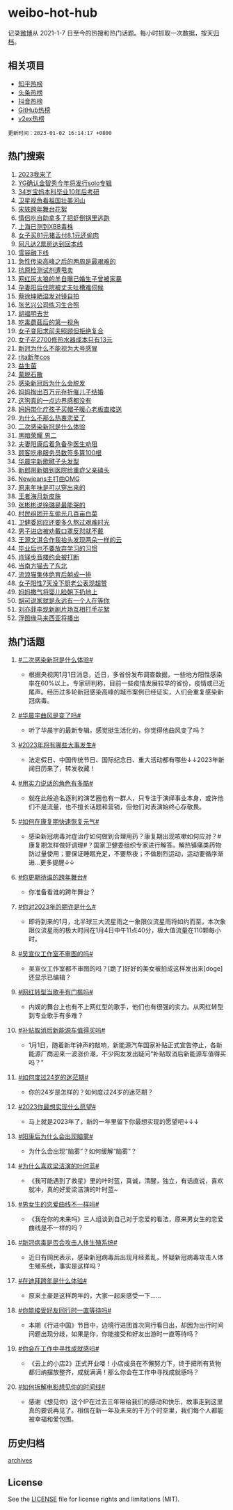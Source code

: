 # weibo-hot-hub

记录[微博](https://www.weibo.com)从 2021-1-7 日至今的热搜和热门话题。每小时抓取一次数据，按天[归档](archives)。

## 相关项目

- [知乎热榜](https://github.com/lonnyzhang423/zhihu-hot-hub)
- [头条热榜](https://github.com/lonnyzhang423/toutiao-hot-hub)
- [抖音热榜](https://github.com/lonnyzhang423/douyin-hot-hub)
- [GitHub热榜](https://github.com/lonnyzhang423/github-hot-hub)
- [v2ex热榜](https://github.com/lonnyzhang423/v2ex-hot-hub)


`更新时间：2023-01-02 16:14:17 +0800`

## 热门搜索

1. [2023我来了](https://m.weibo.cn/search?containerid=100103type%3D1%26t%3D10%26q%3D%232023%E6%88%91%E6%9D%A5%E4%BA%86%23&stream_entry_id=51&isnewpage=1&extparam=seat%3D1%26cate%3D10103%26filter_type%3Drealtimehot%26dgr%3D0%26pos%3D0%26c_type%3D51%26display_time%3D1672647256%26pre_seqid%3D1672647256644025054718&luicode=10000011&lfid=106003type%253D25%2526t%253D3%2526disable_hot%253D1%2526filter_type%253Drealtimehot)
1. [YG确认金智秀今年将发行solo专辑](https://m.weibo.cn/search?containerid=100103type%3D1%26t%3D10%26q%3D%23YG%E7%A1%AE%E8%AE%A4%E9%87%91%E6%99%BA%E7%A7%80%E4%BB%8A%E5%B9%B4%E5%B0%86%E5%8F%91%E8%A1%8Csolo%E4%B8%93%E8%BE%91%23&stream_entry_id=31&isnewpage=1&extparam=seat%3D1%26lcate%3D5001%26cate%3D5001%26c_type%3D31%26realpos%3D1%26filter_type%3Drealtimehot%26stream_entry_id%3D31%26q%3D%2523YG%25E7%25A1%25AE%25E8%25AE%25A4%25E9%2587%2591%25E6%2599%25BA%25E7%25A7%2580%25E4%25BB%258A%25E5%25B9%25B4%25E5%25B0%2586%25E5%258F%2591%25E8%25A1%258Csolo%25E4%25B8%2593%25E8%25BE%2591%2523%26dgr%3D0%26band_rank%3D1%26pos%3D0%26flag%3D1%26display_time%3D1672647256%26pre_seqid%3D1672647256644025054718&luicode=10000011&lfid=106003type%253D25%2526t%253D3%2526disable_hot%253D1%2526filter_type%253Drealtimehot)
1. [34岁宝妈本科毕业10年后考研](https://m.weibo.cn/search?containerid=100103type%3D1%26t%3D10%26q%3D%2334%E5%B2%81%E5%AE%9D%E5%A6%88%E6%9C%AC%E7%A7%91%E6%AF%95%E4%B8%9A10%E5%B9%B4%E5%90%8E%E8%80%83%E7%A0%94%23&stream_entry_id=31&isnewpage=1&extparam=seat%3D1%26lcate%3D5001%26cate%3D5001%26c_type%3D31%26realpos%3D2%26filter_type%3Drealtimehot%26stream_entry_id%3D31%26q%3D%252334%25E5%25B2%2581%25E5%25AE%259D%25E5%25A6%2588%25E6%259C%25AC%25E7%25A7%2591%25E6%25AF%2595%25E4%25B8%259A10%25E5%25B9%25B4%25E5%2590%258E%25E8%2580%2583%25E7%25A0%2594%2523%26dgr%3D0%26band_rank%3D2%26pos%3D1%26flag%3D1%26display_time%3D1672647256%26pre_seqid%3D1672647256644025054718&luicode=10000011&lfid=106003type%253D25%2526t%253D3%2526disable_hot%253D1%2526filter_type%253Drealtimehot)
1. [卫星视角看祖国壮美河山](https://m.weibo.cn/search?containerid=100103type%3D1%26t%3D10%26q%3D%23%E5%8D%AB%E6%98%9F%E8%A7%86%E8%A7%92%E7%9C%8B%E7%A5%96%E5%9B%BD%E5%A3%AE%E7%BE%8E%E6%B2%B3%E5%B1%B1%23&stream_entry_id=31&isnewpage=1&extparam=seat%3D1%26lcate%3D5001%26cate%3D5001%26c_type%3D31%26realpos%3D3%26filter_type%3Drealtimehot%26stream_entry_id%3D31%26q%3D%2523%25E5%258D%25AB%25E6%2598%259F%25E8%25A7%2586%25E8%25A7%2592%25E7%259C%258B%25E7%25A5%2596%25E5%259B%25BD%25E5%25A3%25AE%25E7%25BE%258E%25E6%25B2%25B3%25E5%25B1%25B1%2523%26dgr%3D0%26band_rank%3D3%26pos%3D2%26flag%3D0%26display_time%3D1672647256%26pre_seqid%3D1672647256644025054718&luicode=10000011&lfid=106003type%253D25%2526t%253D3%2526disable_hot%253D1%2526filter_type%253Drealtimehot)
1. [宋轶跨年舞台花絮](https://m.weibo.cn/search?containerid=100103type%3D1%26t%3D10%26q%3D%23%E5%AE%8B%E8%BD%B6%E8%B7%A8%E5%B9%B4%E8%88%9E%E5%8F%B0%E8%8A%B1%E7%B5%AE%23&stream_entry_id=31&isnewpage=1&extparam=seat%3D1%26lcate%3D5001%26cate%3D5001%26topic_ad%3D1%26c_type%3D31%26filter_type%3Drealtimehot%26adid%3D177153%26stream_entry_id%3D31%26q%3D%2523%25E5%25AE%258B%25E8%25BD%25B6%25E8%25B7%25A8%25E5%25B9%25B4%25E8%2588%259E%25E5%258F%25B0%25E8%258A%25B1%25E7%25B5%25AE%2523%26dgr%3D0%26band_rank%3D4%26pos%3D3%26display_time%3D1672647256%26pre_seqid%3D1672647256644025054718&luicode=10000011&lfid=106003type%253D25%2526t%253D3%2526disable_hot%253D1%2526filter_type%253Drealtimehot)
1. [情侣吃自助拿多了把虾倒锅里逃跑](https://m.weibo.cn/search?containerid=100103type%3D1%26t%3D10%26q%3D%23%E6%83%85%E4%BE%A3%E5%90%83%E8%87%AA%E5%8A%A9%E6%8B%BF%E5%A4%9A%E4%BA%86%E6%8A%8A%E8%99%BE%E5%80%92%E9%94%85%E9%87%8C%E9%80%83%E8%B7%91%23&stream_entry_id=31&isnewpage=1&extparam=seat%3D1%26lcate%3D5001%26cate%3D5001%26c_type%3D31%26realpos%3D4%26filter_type%3Drealtimehot%26stream_entry_id%3D31%26q%3D%2523%25E6%2583%2585%25E4%25BE%25A3%25E5%2590%2583%25E8%2587%25AA%25E5%258A%25A9%25E6%258B%25BF%25E5%25A4%259A%25E4%25BA%2586%25E6%258A%258A%25E8%2599%25BE%25E5%2580%2592%25E9%2594%2585%25E9%2587%258C%25E9%2580%2583%25E8%25B7%2591%2523%26dgr%3D0%26band_rank%3D4%26pos%3D4%26flag%3D2%26display_time%3D1672647256%26pre_seqid%3D1672647256644025054718&luicode=10000011&lfid=106003type%253D25%2526t%253D3%2526disable_hot%253D1%2526filter_type%253Drealtimehot)
1. [上海已测到XBB毒株](https://m.weibo.cn/search?containerid=100103type%3D1%26t%3D10%26q%3D%23%E4%B8%8A%E6%B5%B7%E5%B7%B2%E6%B5%8B%E5%88%B0XBB%E6%AF%92%E6%A0%AA%23&stream_entry_id=31&isnewpage=1&extparam=seat%3D1%26lcate%3D5001%26cate%3D5001%26c_type%3D31%26realpos%3D5%26filter_type%3Drealtimehot%26stream_entry_id%3D31%26q%3D%2523%25E4%25B8%258A%25E6%25B5%25B7%25E5%25B7%25B2%25E6%25B5%258B%25E5%2588%25B0XBB%25E6%25AF%2592%25E6%25A0%25AA%2523%26dgr%3D0%26band_rank%3D5%26pos%3D5%26flag%3D2%26display_time%3D1672647256%26pre_seqid%3D1672647256644025054718&luicode=10000011&lfid=106003type%253D25%2526t%253D3%2526disable_hot%253D1%2526filter_type%253Drealtimehot)
1. [女子买81元猪舌付8.1元还偷肉](https://m.weibo.cn/search?containerid=100103type%3D1%26t%3D10%26q%3D%23%E5%A5%B3%E5%AD%90%E4%B9%B081%E5%85%83%E7%8C%AA%E8%88%8C%E4%BB%988.1%E5%85%83%E8%BF%98%E5%81%B7%E8%82%89%23&stream_entry_id=31&isnewpage=1&extparam=seat%3D1%26lcate%3D5001%26cate%3D5001%26c_type%3D31%26realpos%3D6%26filter_type%3Drealtimehot%26stream_entry_id%3D31%26q%3D%2523%25E5%25A5%25B3%25E5%25AD%2590%25E4%25B9%25B081%25E5%2585%2583%25E7%258C%25AA%25E8%2588%258C%25E4%25BB%25988.1%25E5%2585%2583%25E8%25BF%2598%25E5%2581%25B7%25E8%2582%2589%2523%26dgr%3D0%26band_rank%3D6%26pos%3D6%26flag%3D0%26display_time%3D1672647256%26pre_seqid%3D1672647256644025054718&luicode=10000011&lfid=106003type%253D25%2526t%253D3%2526disable_hot%253D1%2526filter_type%253Drealtimehot)
1. [阿凡达2票房达到回本线](https://m.weibo.cn/search?containerid=100103type%3D1%26t%3D10%26q%3D%23%E9%98%BF%E5%87%A1%E8%BE%BE2%E7%A5%A8%E6%88%BF%E8%BE%BE%E5%88%B0%E5%9B%9E%E6%9C%AC%E7%BA%BF%23&stream_entry_id=31&isnewpage=1&extparam=seat%3D1%26lcate%3D5001%26cate%3D5001%26c_type%3D31%26realpos%3D7%26filter_type%3Drealtimehot%26stream_entry_id%3D31%26q%3D%2523%25E9%2598%25BF%25E5%2587%25A1%25E8%25BE%25BE2%25E7%25A5%25A8%25E6%2588%25BF%25E8%25BE%25BE%25E5%2588%25B0%25E5%259B%259E%25E6%259C%25AC%25E7%25BA%25BF%2523%26dgr%3D0%26band_rank%3D7%26pos%3D7%26flag%3D1%26display_time%3D1672647256%26pre_seqid%3D1672647256644025054718&luicode=10000011&lfid=106003type%253D25%2526t%253D3%2526disable_hot%253D1%2526filter_type%253Drealtimehot)
1. [雪容融下线](https://m.weibo.cn/search?containerid=100103type%3D1%26t%3D10%26q%3D%23%E9%9B%AA%E5%AE%B9%E8%9E%8D%E4%B8%8B%E7%BA%BF%23&stream_entry_id=31&isnewpage=1&extparam=seat%3D1%26lcate%3D5001%26cate%3D5001%26c_type%3D31%26realpos%3D8%26filter_type%3Drealtimehot%26stream_entry_id%3D31%26q%3D%2523%25E9%259B%25AA%25E5%25AE%25B9%25E8%259E%258D%25E4%25B8%258B%25E7%25BA%25BF%2523%26dgr%3D0%26band_rank%3D8%26pos%3D8%26flag%3D0%26display_time%3D1672647256%26pre_seqid%3D1672647256644025054718&luicode=10000011&lfid=106003type%253D25%2526t%253D3%2526disable_hot%253D1%2526filter_type%253Drealtimehot)
1. [急性传染高峰之后的两周是最艰难的](https://m.weibo.cn/search?containerid=100103type%3D1%26t%3D10%26q%3D%23%E6%80%A5%E6%80%A7%E4%BC%A0%E6%9F%93%E9%AB%98%E5%B3%B0%E4%B9%8B%E5%90%8E%E7%9A%84%E4%B8%A4%E5%91%A8%E6%98%AF%E6%9C%80%E8%89%B0%E9%9A%BE%E7%9A%84%23&stream_entry_id=31&isnewpage=1&extparam=seat%3D1%26lcate%3D5001%26cate%3D5001%26c_type%3D31%26realpos%3D9%26filter_type%3Drealtimehot%26stream_entry_id%3D31%26q%3D%2523%25E6%2580%25A5%25E6%2580%25A7%25E4%25BC%25A0%25E6%259F%2593%25E9%25AB%2598%25E5%25B3%25B0%25E4%25B9%258B%25E5%2590%258E%25E7%259A%2584%25E4%25B8%25A4%25E5%2591%25A8%25E6%2598%25AF%25E6%259C%2580%25E8%2589%25B0%25E9%259A%25BE%25E7%259A%2584%2523%26dgr%3D0%26band_rank%3D9%26pos%3D9%26flag%3D0%26display_time%3D1672647256%26pre_seqid%3D1672647256644025054718&luicode=10000011&lfid=106003type%253D25%2526t%253D3%2526disable_hot%253D1%2526filter_type%253Drealtimehot)
1. [抗原检测试剂遭甩卖](https://m.weibo.cn/search?containerid=100103type%3D1%26t%3D10%26q%3D%23%E6%8A%97%E5%8E%9F%E6%A3%80%E6%B5%8B%E8%AF%95%E5%89%82%E9%81%AD%E7%94%A9%E5%8D%96%23&stream_entry_id=31&isnewpage=1&extparam=seat%3D1%26lcate%3D5001%26cate%3D5001%26c_type%3D31%26realpos%3D10%26filter_type%3Drealtimehot%26stream_entry_id%3D31%26q%3D%2523%25E6%258A%2597%25E5%258E%259F%25E6%25A3%2580%25E6%25B5%258B%25E8%25AF%2595%25E5%2589%2582%25E9%2581%25AD%25E7%2594%25A9%25E5%258D%2596%2523%26dgr%3D0%26band_rank%3D10%26pos%3D10%26flag%3D0%26display_time%3D1672647256%26pre_seqid%3D1672647256644025054718&luicode=10000011&lfid=106003type%253D25%2526t%253D3%2526disable_hot%253D1%2526filter_type%253Drealtimehot)
1. [网红灰太狼的羊自曝已婚生子曾被家暴](https://m.weibo.cn/search?containerid=100103type%3D1%26t%3D10%26q%3D%23%E7%BD%91%E7%BA%A2%E7%81%B0%E5%A4%AA%E7%8B%BC%E7%9A%84%E7%BE%8A%E8%87%AA%E6%9B%9D%E5%B7%B2%E5%A9%9A%E7%94%9F%E5%AD%90%E6%9B%BE%E8%A2%AB%E5%AE%B6%E6%9A%B4%23&stream_entry_id=31&isnewpage=1&extparam=seat%3D1%26lcate%3D5001%26cate%3D5001%26c_type%3D31%26realpos%3D11%26filter_type%3Drealtimehot%26stream_entry_id%3D31%26q%3D%2523%25E7%25BD%2591%25E7%25BA%25A2%25E7%2581%25B0%25E5%25A4%25AA%25E7%258B%25BC%25E7%259A%2584%25E7%25BE%258A%25E8%2587%25AA%25E6%259B%259D%25E5%25B7%25B2%25E5%25A9%259A%25E7%2594%259F%25E5%25AD%2590%25E6%259B%25BE%25E8%25A2%25AB%25E5%25AE%25B6%25E6%259A%25B4%2523%26dgr%3D0%26band_rank%3D11%26pos%3D11%26flag%3D1%26display_time%3D1672647256%26pre_seqid%3D1672647256644025054718&luicode=10000011&lfid=106003type%253D25%2526t%253D3%2526disable_hot%253D1%2526filter_type%253Drealtimehot)
1. [孕妻阳后住院被丈夫吐槽难伺候](https://m.weibo.cn/search?containerid=100103type%3D1%26t%3D10%26q%3D%23%E5%AD%95%E5%A6%BB%E9%98%B3%E5%90%8E%E4%BD%8F%E9%99%A2%E8%A2%AB%E4%B8%88%E5%A4%AB%E5%90%90%E6%A7%BD%E9%9A%BE%E4%BC%BA%E5%80%99%23&stream_entry_id=31&isnewpage=1&extparam=seat%3D1%26lcate%3D5001%26cate%3D5001%26c_type%3D31%26realpos%3D12%26filter_type%3Drealtimehot%26stream_entry_id%3D31%26q%3D%2523%25E5%25AD%2595%25E5%25A6%25BB%25E9%2598%25B3%25E5%2590%258E%25E4%25BD%258F%25E9%2599%25A2%25E8%25A2%25AB%25E4%25B8%2588%25E5%25A4%25AB%25E5%2590%2590%25E6%25A7%25BD%25E9%259A%25BE%25E4%25BC%25BA%25E5%2580%2599%2523%26dgr%3D0%26band_rank%3D12%26pos%3D12%26flag%3D1%26display_time%3D1672647256%26pre_seqid%3D1672647256644025054718&luicode=10000011&lfid=106003type%253D25%2526t%253D3%2526disable_hot%253D1%2526filter_type%253Drealtimehot)
1. [蔡徐坤晒湿发对镜自拍](https://m.weibo.cn/search?containerid=100103type%3D1%26t%3D10%26q%3D%23%E8%94%A1%E5%BE%90%E5%9D%A4%E6%99%92%E6%B9%BF%E5%8F%91%E5%AF%B9%E9%95%9C%E8%87%AA%E6%8B%8D%23&stream_entry_id=31&isnewpage=1&extparam=seat%3D1%26lcate%3D5001%26cate%3D5001%26c_type%3D31%26realpos%3D13%26filter_type%3Drealtimehot%26stream_entry_id%3D31%26q%3D%2523%25E8%2594%25A1%25E5%25BE%2590%25E5%259D%25A4%25E6%2599%2592%25E6%25B9%25BF%25E5%258F%2591%25E5%25AF%25B9%25E9%2595%259C%25E8%2587%25AA%25E6%258B%258D%2523%26dgr%3D0%26band_rank%3D13%26pos%3D13%26flag%3D1%26display_time%3D1672647256%26pre_seqid%3D1672647256644025054718&luicode=10000011&lfid=106003type%253D25%2526t%253D3%2526disable_hot%253D1%2526filter_type%253Drealtimehot)
1. [张艺兴公司练习生合照](https://m.weibo.cn/search?containerid=100103type%3D1%26t%3D10%26q%3D%23%E5%BC%A0%E8%89%BA%E5%85%B4%E5%85%AC%E5%8F%B8%E7%BB%83%E4%B9%A0%E7%94%9F%E5%90%88%E7%85%A7%23&stream_entry_id=31&isnewpage=1&extparam=seat%3D1%26lcate%3D5001%26cate%3D5001%26c_type%3D31%26realpos%3D14%26filter_type%3Drealtimehot%26stream_entry_id%3D31%26q%3D%2523%25E5%25BC%25A0%25E8%2589%25BA%25E5%2585%25B4%25E5%2585%25AC%25E5%258F%25B8%25E7%25BB%2583%25E4%25B9%25A0%25E7%2594%259F%25E5%2590%2588%25E7%2585%25A7%2523%26dgr%3D0%26band_rank%3D14%26pos%3D14%26flag%3D1%26display_time%3D1672647256%26pre_seqid%3D1672647256644025054718&luicode=10000011&lfid=106003type%253D25%2526t%253D3%2526disable_hot%253D1%2526filter_type%253Drealtimehot)
1. [胡福明去世](https://m.weibo.cn/search?containerid=100103type%3D1%26t%3D10%26q%3D%23%E8%83%A1%E7%A6%8F%E6%98%8E%E5%8E%BB%E4%B8%96%23&stream_entry_id=31&isnewpage=1&extparam=seat%3D1%26lcate%3D5001%26cate%3D5001%26c_type%3D31%26realpos%3D15%26filter_type%3Drealtimehot%26stream_entry_id%3D31%26q%3D%2523%25E8%2583%25A1%25E7%25A6%258F%25E6%2598%258E%25E5%258E%25BB%25E4%25B8%2596%2523%26dgr%3D0%26band_rank%3D15%26pos%3D15%26flag%3D0%26display_time%3D1672647256%26pre_seqid%3D1672647256644025054718&luicode=10000011&lfid=106003type%253D25%2526t%253D3%2526disable_hot%253D1%2526filter_type%253Drealtimehot)
1. [吃毒蘑菇后的第一视角](https://m.weibo.cn/search?containerid=100103type%3D1%26t%3D10%26q%3D%23%E5%90%83%E6%AF%92%E8%98%91%E8%8F%87%E5%90%8E%E7%9A%84%E7%AC%AC%E4%B8%80%E8%A7%86%E8%A7%92%23&stream_entry_id=31&isnewpage=1&extparam=seat%3D1%26lcate%3D5001%26cate%3D5001%26c_type%3D31%26realpos%3D16%26filter_type%3Drealtimehot%26stream_entry_id%3D31%26q%3D%2523%25E5%2590%2583%25E6%25AF%2592%25E8%2598%2591%25E8%258F%2587%25E5%2590%258E%25E7%259A%2584%25E7%25AC%25AC%25E4%25B8%2580%25E8%25A7%2586%25E8%25A7%2592%2523%26dgr%3D0%26band_rank%3D16%26pos%3D16%26flag%3D1%26display_time%3D1672647256%26pre_seqid%3D1672647256644025054718&luicode=10000011&lfid=106003type%253D25%2526t%253D3%2526disable_hot%253D1%2526filter_type%253Drealtimehot)
1. [女子变阳求前夫照顾但拒绝复合](https://m.weibo.cn/search?containerid=100103type%3D1%26t%3D10%26q%3D%23%E5%A5%B3%E5%AD%90%E5%8F%98%E9%98%B3%E6%B1%82%E5%89%8D%E5%A4%AB%E7%85%A7%E9%A1%BE%E4%BD%86%E6%8B%92%E7%BB%9D%E5%A4%8D%E5%90%88%23&stream_entry_id=31&isnewpage=1&extparam=seat%3D1%26lcate%3D5001%26cate%3D5001%26c_type%3D31%26realpos%3D17%26filter_type%3Drealtimehot%26stream_entry_id%3D31%26q%3D%2523%25E5%25A5%25B3%25E5%25AD%2590%25E5%258F%2598%25E9%2598%25B3%25E6%25B1%2582%25E5%2589%258D%25E5%25A4%25AB%25E7%2585%25A7%25E9%25A1%25BE%25E4%25BD%2586%25E6%258B%2592%25E7%25BB%259D%25E5%25A4%258D%25E5%2590%2588%2523%26dgr%3D0%26band_rank%3D17%26pos%3D17%26flag%3D2%26display_time%3D1672647256%26pre_seqid%3D1672647256644025054718&luicode=10000011&lfid=106003type%253D25%2526t%253D3%2526disable_hot%253D1%2526filter_type%253Drealtimehot)
1. [女子花2700修热水器成本只有13元](https://m.weibo.cn/search?containerid=100103type%3D1%26t%3D10%26q%3D%23%E5%A5%B3%E5%AD%90%E8%8A%B12700%E4%BF%AE%E7%83%AD%E6%B0%B4%E5%99%A8%E6%88%90%E6%9C%AC%E5%8F%AA%E6%9C%8913%E5%85%83%23&stream_entry_id=31&isnewpage=1&extparam=seat%3D1%26lcate%3D5001%26cate%3D5001%26c_type%3D31%26realpos%3D18%26filter_type%3Drealtimehot%26stream_entry_id%3D31%26q%3D%2523%25E5%25A5%25B3%25E5%25AD%2590%25E8%258A%25B12700%25E4%25BF%25AE%25E7%2583%25AD%25E6%25B0%25B4%25E5%2599%25A8%25E6%2588%2590%25E6%259C%25AC%25E5%258F%25AA%25E6%259C%258913%25E5%2585%2583%2523%26dgr%3D0%26band_rank%3D18%26pos%3D18%26flag%3D0%26display_time%3D1672647256%26pre_seqid%3D1672647256644025054718&luicode=10000011&lfid=106003type%253D25%2526t%253D3%2526disable_hot%253D1%2526filter_type%253Drealtimehot)
1. [新冠为什么不能视为大号感冒](https://m.weibo.cn/search?containerid=100103type%3D1%26t%3D10%26q%3D%23%E6%96%B0%E5%86%A0%E4%B8%BA%E4%BB%80%E4%B9%88%E4%B8%8D%E8%83%BD%E8%A7%86%E4%B8%BA%E5%A4%A7%E5%8F%B7%E6%84%9F%E5%86%92%23&stream_entry_id=31&isnewpage=1&extparam=seat%3D1%26lcate%3D5001%26cate%3D5001%26c_type%3D31%26realpos%3D19%26filter_type%3Drealtimehot%26stream_entry_id%3D31%26q%3D%2523%25E6%2596%25B0%25E5%2586%25A0%25E4%25B8%25BA%25E4%25BB%2580%25E4%25B9%2588%25E4%25B8%258D%25E8%2583%25BD%25E8%25A7%2586%25E4%25B8%25BA%25E5%25A4%25A7%25E5%258F%25B7%25E6%2584%259F%25E5%2586%2592%2523%26dgr%3D0%26band_rank%3D19%26pos%3D19%26flag%3D0%26display_time%3D1672647256%26pre_seqid%3D1672647256644025054718&luicode=10000011&lfid=106003type%253D25%2526t%253D3%2526disable_hot%253D1%2526filter_type%253Drealtimehot)
1. [rita新年cos](https://m.weibo.cn/search?containerid=100103type%3D1%26t%3D10%26q%3D%23rita%E6%96%B0%E5%B9%B4cos%23&stream_entry_id=31&isnewpage=1&extparam=seat%3D1%26lcate%3D5001%26cate%3D5001%26c_type%3D31%26realpos%3D20%26filter_type%3Drealtimehot%26stream_entry_id%3D31%26q%3D%2523rita%25E6%2596%25B0%25E5%25B9%25B4cos%2523%26dgr%3D0%26band_rank%3D20%26pos%3D20%26flag%3D1%26display_time%3D1672647256%26pre_seqid%3D1672647256644025054718&luicode=10000011&lfid=106003type%253D25%2526t%253D3%2526disable_hot%253D1%2526filter_type%253Drealtimehot)
1. [益生菌](https://m.weibo.cn/search?containerid=100103type%3D1%26t%3D10%26q%3D%E7%9B%8A%E7%94%9F%E8%8F%8C&stream_entry_id=31&isnewpage=1&extparam=seat%3D1%26lcate%3D5001%26cate%3D5001%26c_type%3D31%26realpos%3D21%26filter_type%3Drealtimehot%26stream_entry_id%3D31%26q%3D%25E7%259B%258A%25E7%2594%259F%25E8%258F%258C%26dgr%3D0%26band_rank%3D21%26pos%3D21%26flag%3D1%26display_time%3D1672647256%26pre_seqid%3D1672647256644025054718&luicode=10000011&lfid=106003type%253D25%2526t%253D3%2526disable_hot%253D1%2526filter_type%253Drealtimehot)
1. [蒙脱石散](https://m.weibo.cn/search?containerid=100103type%3D1%26t%3D10%26q%3D%23%E8%92%99%E8%84%B1%E7%9F%B3%E6%95%A3%23&stream_entry_id=31&isnewpage=1&extparam=seat%3D1%26lcate%3D5001%26cate%3D5001%26c_type%3D31%26realpos%3D22%26filter_type%3Drealtimehot%26stream_entry_id%3D31%26q%3D%2523%25E8%2592%2599%25E8%2584%25B1%25E7%259F%25B3%25E6%2595%25A3%2523%26dgr%3D0%26band_rank%3D22%26pos%3D22%26flag%3D0%26display_time%3D1672647256%26pre_seqid%3D1672647256644025054718&luicode=10000011&lfid=106003type%253D25%2526t%253D3%2526disable_hot%253D1%2526filter_type%253Drealtimehot)
1. [感染新冠后为什么会脱发](https://m.weibo.cn/search?containerid=100103type%3D1%26t%3D10%26q%3D%23%E6%84%9F%E6%9F%93%E6%96%B0%E5%86%A0%E5%90%8E%E4%B8%BA%E4%BB%80%E4%B9%88%E4%BC%9A%E8%84%B1%E5%8F%91%23&stream_entry_id=31&isnewpage=1&extparam=seat%3D1%26lcate%3D5001%26cate%3D5001%26c_type%3D31%26realpos%3D23%26filter_type%3Drealtimehot%26stream_entry_id%3D31%26q%3D%2523%25E6%2584%259F%25E6%259F%2593%25E6%2596%25B0%25E5%2586%25A0%25E5%2590%258E%25E4%25B8%25BA%25E4%25BB%2580%25E4%25B9%2588%25E4%25BC%259A%25E8%2584%25B1%25E5%258F%2591%2523%26dgr%3D0%26band_rank%3D23%26pos%3D23%26flag%3D1%26display_time%3D1672647256%26pre_seqid%3D1672647256644025054718&luicode=10000011&lfid=106003type%253D25%2526t%253D3%2526disable_hot%253D1%2526filter_type%253Drealtimehot)
1. [妈妈掏出百万元存折催儿子结婚](https://m.weibo.cn/search?containerid=100103type%3D1%26t%3D10%26q%3D%23%E5%A6%88%E5%A6%88%E6%8E%8F%E5%87%BA%E7%99%BE%E4%B8%87%E5%85%83%E5%AD%98%E6%8A%98%E5%82%AC%E5%84%BF%E5%AD%90%E7%BB%93%E5%A9%9A%23&stream_entry_id=31&isnewpage=1&extparam=seat%3D1%26lcate%3D5001%26cate%3D5001%26c_type%3D31%26realpos%3D24%26filter_type%3Drealtimehot%26stream_entry_id%3D31%26q%3D%2523%25E5%25A6%2588%25E5%25A6%2588%25E6%258E%258F%25E5%2587%25BA%25E7%2599%25BE%25E4%25B8%2587%25E5%2585%2583%25E5%25AD%2598%25E6%258A%2598%25E5%2582%25AC%25E5%2584%25BF%25E5%25AD%2590%25E7%25BB%2593%25E5%25A9%259A%2523%26dgr%3D0%26band_rank%3D24%26pos%3D24%26flag%3D0%26display_time%3D1672647256%26pre_seqid%3D1672647256644025054718&luicode=10000011&lfid=106003type%253D25%2526t%253D3%2526disable_hot%253D1%2526filter_type%253Drealtimehot)
1. [这狗真的一点边界感都没有](https://m.weibo.cn/search?containerid=100103type%3D1%26t%3D10%26q%3D%23%E8%BF%99%E7%8B%97%E7%9C%9F%E7%9A%84%E4%B8%80%E7%82%B9%E8%BE%B9%E7%95%8C%E6%84%9F%E9%83%BD%E6%B2%A1%E6%9C%89%23&stream_entry_id=31&isnewpage=1&extparam=seat%3D1%26lcate%3D5001%26cate%3D5001%26c_type%3D31%26realpos%3D25%26filter_type%3Drealtimehot%26stream_entry_id%3D31%26q%3D%2523%25E8%25BF%2599%25E7%258B%2597%25E7%259C%259F%25E7%259A%2584%25E4%25B8%2580%25E7%2582%25B9%25E8%25BE%25B9%25E7%2595%258C%25E6%2584%259F%25E9%2583%25BD%25E6%25B2%25A1%25E6%259C%2589%2523%26dgr%3D0%26band_rank%3D25%26pos%3D25%26flag%3D1%26display_time%3D1672647256%26pre_seqid%3D1672647256644025054718&luicode=10000011&lfid=106003type%253D25%2526t%253D3%2526disable_hot%253D1%2526filter_type%253Drealtimehot)
1. [妈妈带化疗孩子买帽子暖心老板直接送](https://m.weibo.cn/search?containerid=100103type%3D1%26t%3D10%26q%3D%23%E5%A6%88%E5%A6%88%E5%B8%A6%E5%8C%96%E7%96%97%E5%AD%A9%E5%AD%90%E4%B9%B0%E5%B8%BD%E5%AD%90%E6%9A%96%E5%BF%83%E8%80%81%E6%9D%BF%E7%9B%B4%E6%8E%A5%E9%80%81%23&stream_entry_id=31&isnewpage=1&extparam=seat%3D1%26lcate%3D5001%26cate%3D5001%26c_type%3D31%26realpos%3D26%26filter_type%3Drealtimehot%26stream_entry_id%3D31%26q%3D%2523%25E5%25A6%2588%25E5%25A6%2588%25E5%25B8%25A6%25E5%258C%2596%25E7%2596%2597%25E5%25AD%25A9%25E5%25AD%2590%25E4%25B9%25B0%25E5%25B8%25BD%25E5%25AD%2590%25E6%259A%2596%25E5%25BF%2583%25E8%2580%2581%25E6%259D%25BF%25E7%259B%25B4%25E6%258E%25A5%25E9%2580%2581%2523%26dgr%3D0%26band_rank%3D26%26pos%3D26%26flag%3D0%26display_time%3D1672647256%26pre_seqid%3D1672647256644025054718&luicode=10000011&lfid=106003type%253D25%2526t%253D3%2526disable_hot%253D1%2526filter_type%253Drealtimehot)
1. [为什么不那么热衷恋爱了](https://m.weibo.cn/search?containerid=100103type%3D1%26t%3D10%26q%3D%23%E4%B8%BA%E4%BB%80%E4%B9%88%E4%B8%8D%E9%82%A3%E4%B9%88%E7%83%AD%E8%A1%B7%E6%81%8B%E7%88%B1%E4%BA%86%23&stream_entry_id=31&isnewpage=1&extparam=seat%3D1%26lcate%3D5001%26cate%3D5001%26c_type%3D31%26realpos%3D27%26filter_type%3Drealtimehot%26stream_entry_id%3D31%26q%3D%2523%25E4%25B8%25BA%25E4%25BB%2580%25E4%25B9%2588%25E4%25B8%258D%25E9%2582%25A3%25E4%25B9%2588%25E7%2583%25AD%25E8%25A1%25B7%25E6%2581%258B%25E7%2588%25B1%25E4%25BA%2586%2523%26dgr%3D0%26band_rank%3D27%26pos%3D27%26flag%3D1%26display_time%3D1672647256%26pre_seqid%3D1672647256644025054718&luicode=10000011&lfid=106003type%253D25%2526t%253D3%2526disable_hot%253D1%2526filter_type%253Drealtimehot)
1. [二次感染新冠是什么体验](https://m.weibo.cn/search?containerid=100103type%3D1%26t%3D10%26q%3D%23%E4%BA%8C%E6%AC%A1%E6%84%9F%E6%9F%93%E6%96%B0%E5%86%A0%E6%98%AF%E4%BB%80%E4%B9%88%E4%BD%93%E9%AA%8C%23&stream_entry_id=31&isnewpage=1&extparam=seat%3D1%26lcate%3D5001%26cate%3D5001%26c_type%3D31%26realpos%3D28%26filter_type%3Drealtimehot%26stream_entry_id%3D31%26q%3D%2523%25E4%25BA%258C%25E6%25AC%25A1%25E6%2584%259F%25E6%259F%2593%25E6%2596%25B0%25E5%2586%25A0%25E6%2598%25AF%25E4%25BB%2580%25E4%25B9%2588%25E4%25BD%2593%25E9%25AA%258C%2523%26dgr%3D0%26band_rank%3D28%26pos%3D28%26flag%3D0%26display_time%3D1672647256%26pre_seqid%3D1672647256644025054718&luicode=10000011&lfid=106003type%253D25%2526t%253D3%2526disable_hot%253D1%2526filter_type%253Drealtimehot)
1. [黑暗荣耀 男二](https://m.weibo.cn/search?containerid=100103type%3D1%26t%3D10%26q%3D%E9%BB%91%E6%9A%97%E8%8D%A3%E8%80%80+%E7%94%B7%E4%BA%8C&stream_entry_id=31&isnewpage=1&extparam=seat%3D1%26lcate%3D5001%26cate%3D5001%26c_type%3D31%26realpos%3D29%26filter_type%3Drealtimehot%26stream_entry_id%3D31%26q%3D%25E9%25BB%2591%25E6%259A%2597%25E8%258D%25A3%25E8%2580%2580%2520%25E7%2594%25B7%25E4%25BA%258C%26dgr%3D0%26band_rank%3D29%26pos%3D29%26flag%3D0%26display_time%3D1672647256%26pre_seqid%3D1672647256644025054718&luicode=10000011&lfid=106003type%253D25%2526t%253D3%2526disable_hot%253D1%2526filter_type%253Drealtimehot)
1. [夫妻阳康后着急备孕医生劝阻](https://m.weibo.cn/search?containerid=100103type%3D1%26t%3D10%26q%3D%23%E5%A4%AB%E5%A6%BB%E9%98%B3%E5%BA%B7%E5%90%8E%E7%9D%80%E6%80%A5%E5%A4%87%E5%AD%95%E5%8C%BB%E7%94%9F%E5%8A%9D%E9%98%BB%23&stream_entry_id=31&isnewpage=1&extparam=seat%3D1%26lcate%3D5001%26cate%3D5001%26c_type%3D31%26realpos%3D30%26filter_type%3Drealtimehot%26stream_entry_id%3D31%26q%3D%2523%25E5%25A4%25AB%25E5%25A6%25BB%25E9%2598%25B3%25E5%25BA%25B7%25E5%2590%258E%25E7%259D%2580%25E6%2580%25A5%25E5%25A4%2587%25E5%25AD%2595%25E5%258C%25BB%25E7%2594%259F%25E5%258A%259D%25E9%2598%25BB%2523%26dgr%3D0%26band_rank%3D30%26pos%3D30%26flag%3D0%26display_time%3D1672647256%26pre_seqid%3D1672647256644025054718&luicode=10000011&lfid=106003type%253D25%2526t%253D3%2526disable_hot%253D1%2526filter_type%253Drealtimehot)
1. [顾客吃串服务员数签多算100根](https://m.weibo.cn/search?containerid=100103type%3D1%26t%3D10%26q%3D%23%E9%A1%BE%E5%AE%A2%E5%90%83%E4%B8%B2%E6%9C%8D%E5%8A%A1%E5%91%98%E6%95%B0%E7%AD%BE%E5%A4%9A%E7%AE%97100%E6%A0%B9%23&stream_entry_id=31&isnewpage=1&extparam=seat%3D1%26lcate%3D5001%26cate%3D5001%26c_type%3D31%26realpos%3D31%26filter_type%3Drealtimehot%26stream_entry_id%3D31%26q%3D%2523%25E9%25A1%25BE%25E5%25AE%25A2%25E5%2590%2583%25E4%25B8%25B2%25E6%259C%258D%25E5%258A%25A1%25E5%2591%2598%25E6%2595%25B0%25E7%25AD%25BE%25E5%25A4%259A%25E7%25AE%2597100%25E6%25A0%25B9%2523%26dgr%3D0%26band_rank%3D31%26pos%3D31%26flag%3D1%26display_time%3D1672647256%26pre_seqid%3D1672647256644025054718&luicode=10000011&lfid=106003type%253D25%2526t%253D3%2526disable_hot%253D1%2526filter_type%253Drealtimehot)
1. [华晨宇新歌毽子头发型](https://m.weibo.cn/search?containerid=100103type%3D1%26t%3D10%26q%3D%23%E5%8D%8E%E6%99%A8%E5%AE%87%E6%96%B0%E6%AD%8C%E6%AF%BD%E5%AD%90%E5%A4%B4%E5%8F%91%E5%9E%8B%23&stream_entry_id=31&isnewpage=1&extparam=seat%3D1%26lcate%3D5001%26cate%3D5001%26c_type%3D31%26realpos%3D32%26filter_type%3Drealtimehot%26stream_entry_id%3D31%26q%3D%2523%25E5%258D%258E%25E6%2599%25A8%25E5%25AE%2587%25E6%2596%25B0%25E6%25AD%258C%25E6%25AF%25BD%25E5%25AD%2590%25E5%25A4%25B4%25E5%258F%2591%25E5%259E%258B%2523%26dgr%3D0%26band_rank%3D32%26pos%3D32%26flag%3D1%26display_time%3D1672647256%26pre_seqid%3D1672647256644025054718&luicode=10000011&lfid=106003type%253D25%2526t%253D3%2526disable_hot%253D1%2526filter_type%253Drealtimehot)
1. [新郎带新娘到医院给重症父亲磕头](https://m.weibo.cn/search?containerid=100103type%3D1%26t%3D10%26q%3D%23%E6%96%B0%E9%83%8E%E5%B8%A6%E6%96%B0%E5%A8%98%E5%88%B0%E5%8C%BB%E9%99%A2%E7%BB%99%E9%87%8D%E7%97%87%E7%88%B6%E4%BA%B2%E7%A3%95%E5%A4%B4%23&stream_entry_id=31&isnewpage=1&extparam=seat%3D1%26lcate%3D5001%26cate%3D5001%26c_type%3D31%26realpos%3D33%26filter_type%3Drealtimehot%26stream_entry_id%3D31%26q%3D%2523%25E6%2596%25B0%25E9%2583%258E%25E5%25B8%25A6%25E6%2596%25B0%25E5%25A8%2598%25E5%2588%25B0%25E5%258C%25BB%25E9%2599%25A2%25E7%25BB%2599%25E9%2587%258D%25E7%2597%2587%25E7%2588%25B6%25E4%25BA%25B2%25E7%25A3%2595%25E5%25A4%25B4%2523%26dgr%3D0%26band_rank%3D33%26pos%3D33%26flag%3D0%26display_time%3D1672647256%26pre_seqid%3D1672647256644025054718&luicode=10000011&lfid=106003type%253D25%2526t%253D3%2526disable_hot%253D1%2526filter_type%253Drealtimehot)
1. [Newjeans主打曲OMG](https://m.weibo.cn/search?containerid=100103type%3D1%26t%3D10%26q%3D%23Newjeans%E4%B8%BB%E6%89%93%E6%9B%B2OMG%23&stream_entry_id=31&isnewpage=1&extparam=seat%3D1%26lcate%3D5001%26cate%3D5001%26c_type%3D31%26realpos%3D34%26filter_type%3Drealtimehot%26stream_entry_id%3D31%26q%3D%2523Newjeans%25E4%25B8%25BB%25E6%2589%2593%25E6%259B%25B2OMG%2523%26dgr%3D0%26band_rank%3D34%26pos%3D34%26flag%3D0%26display_time%3D1672647256%26pre_seqid%3D1672647256644025054718&luicode=10000011&lfid=106003type%253D25%2526t%253D3%2526disable_hot%253D1%2526filter_type%253Drealtimehot)
1. [原来年味是可以穿出来的](https://m.weibo.cn/search?containerid=100103type%3D1%26t%3D10%26q%3D%23%E5%8E%9F%E6%9D%A5%E5%B9%B4%E5%91%B3%E6%98%AF%E5%8F%AF%E4%BB%A5%E7%A9%BF%E5%87%BA%E6%9D%A5%E7%9A%84%23&stream_entry_id=31&isnewpage=1&extparam=seat%3D1%26lcate%3D5001%26cate%3D5001%26c_type%3D31%26realpos%3D35%26filter_type%3Drealtimehot%26stream_entry_id%3D31%26q%3D%2523%25E5%258E%259F%25E6%259D%25A5%25E5%25B9%25B4%25E5%2591%25B3%25E6%2598%25AF%25E5%258F%25AF%25E4%25BB%25A5%25E7%25A9%25BF%25E5%2587%25BA%25E6%259D%25A5%25E7%259A%2584%2523%26dgr%3D0%26band_rank%3D35%26pos%3D35%26flag%3D1%26display_time%3D1672647256%26pre_seqid%3D1672647256644025054718&luicode=10000011&lfid=106003type%253D25%2526t%253D3%2526disable_hot%253D1%2526filter_type%253Drealtimehot)
1. [王者海月新皮肤](https://m.weibo.cn/search?containerid=100103type%3D1%26t%3D10%26q%3D%23%E7%8E%8B%E8%80%85%E6%B5%B7%E6%9C%88%E6%96%B0%E7%9A%AE%E8%82%A4%23&stream_entry_id=31&isnewpage=1&extparam=seat%3D1%26lcate%3D5001%26cate%3D5001%26c_type%3D31%26realpos%3D36%26filter_type%3Drealtimehot%26stream_entry_id%3D31%26q%3D%2523%25E7%258E%258B%25E8%2580%2585%25E6%25B5%25B7%25E6%259C%2588%25E6%2596%25B0%25E7%259A%25AE%25E8%2582%25A4%2523%26dgr%3D0%26band_rank%3D36%26pos%3D36%26flag%3D0%26display_time%3D1672647256%26pre_seqid%3D1672647256644025054718&luicode=10000011&lfid=106003type%253D25%2526t%253D3%2526disable_hot%253D1%2526filter_type%253Drealtimehot)
1. [张彬彬说徐璐是最能哭的](https://m.weibo.cn/search?containerid=100103type%3D1%26t%3D10%26q%3D%23%E5%BC%A0%E5%BD%AC%E5%BD%AC%E8%AF%B4%E5%BE%90%E7%92%90%E6%98%AF%E6%9C%80%E8%83%BD%E5%93%AD%E7%9A%84%23&stream_entry_id=31&isnewpage=1&extparam=seat%3D1%26lcate%3D5001%26cate%3D5001%26c_type%3D31%26realpos%3D37%26filter_type%3Drealtimehot%26stream_entry_id%3D31%26q%3D%2523%25E5%25BC%25A0%25E5%25BD%25AC%25E5%25BD%25AC%25E8%25AF%25B4%25E5%25BE%2590%25E7%2592%2590%25E6%2598%25AF%25E6%259C%2580%25E8%2583%25BD%25E5%2593%25AD%25E7%259A%2584%2523%26dgr%3D0%26band_rank%3D37%26pos%3D37%26flag%3D0%26display_time%3D1672647256%26pre_seqid%3D1672647256644025054718&luicode=10000011&lfid=106003type%253D25%2526t%253D3%2526disable_hot%253D1%2526filter_type%253Drealtimehot)
1. [村民组团开车偷光几百亩白菜](https://m.weibo.cn/search?containerid=100103type%3D1%26t%3D10%26q%3D%23%E6%9D%91%E6%B0%91%E7%BB%84%E5%9B%A2%E5%BC%80%E8%BD%A6%E5%81%B7%E5%85%89%E5%87%A0%E7%99%BE%E4%BA%A9%E7%99%BD%E8%8F%9C%23&stream_entry_id=31&isnewpage=1&extparam=seat%3D1%26lcate%3D5001%26cate%3D5001%26c_type%3D31%26realpos%3D38%26filter_type%3Drealtimehot%26stream_entry_id%3D31%26q%3D%2523%25E6%259D%2591%25E6%25B0%2591%25E7%25BB%2584%25E5%259B%25A2%25E5%25BC%2580%25E8%25BD%25A6%25E5%2581%25B7%25E5%2585%2589%25E5%2587%25A0%25E7%2599%25BE%25E4%25BA%25A9%25E7%2599%25BD%25E8%258F%259C%2523%26dgr%3D0%26band_rank%3D38%26pos%3D38%26flag%3D1%26display_time%3D1672647256%26pre_seqid%3D1672647256644025054718&luicode=10000011&lfid=106003type%253D25%2526t%253D3%2526disable_hot%253D1%2526filter_type%253Drealtimehot)
1. [卫健委回应还要多久熬过艰难时光](https://m.weibo.cn/search?containerid=100103type%3D1%26t%3D10%26q%3D%23%E5%8D%AB%E5%81%A5%E5%A7%94%E5%9B%9E%E5%BA%94%E8%BF%98%E8%A6%81%E5%A4%9A%E4%B9%85%E7%86%AC%E8%BF%87%E8%89%B0%E9%9A%BE%E6%97%B6%E5%85%89%23&stream_entry_id=31&isnewpage=1&extparam=seat%3D1%26lcate%3D5001%26cate%3D5001%26c_type%3D31%26realpos%3D39%26filter_type%3Drealtimehot%26stream_entry_id%3D31%26q%3D%2523%25E5%258D%25AB%25E5%2581%25A5%25E5%25A7%2594%25E5%259B%259E%25E5%25BA%2594%25E8%25BF%2598%25E8%25A6%2581%25E5%25A4%259A%25E4%25B9%2585%25E7%2586%25AC%25E8%25BF%2587%25E8%2589%25B0%25E9%259A%25BE%25E6%2597%25B6%25E5%2585%2589%2523%26dgr%3D0%26band_rank%3D39%26pos%3D39%26flag%3D0%26display_time%3D1672647256%26pre_seqid%3D1672647256644025054718&luicode=10000011&lfid=106003type%253D25%2526t%253D3%2526disable_hot%253D1%2526filter_type%253Drealtimehot)
1. [男子进店被劝戴口罩反怼就不戴](https://m.weibo.cn/search?containerid=100103type%3D1%26t%3D10%26q%3D%23%E7%94%B7%E5%AD%90%E8%BF%9B%E5%BA%97%E8%A2%AB%E5%8A%9D%E6%88%B4%E5%8F%A3%E7%BD%A9%E5%8F%8D%E6%80%BC%E5%B0%B1%E4%B8%8D%E6%88%B4%23&stream_entry_id=31&isnewpage=1&extparam=seat%3D1%26lcate%3D5001%26cate%3D5001%26c_type%3D31%26realpos%3D40%26filter_type%3Drealtimehot%26stream_entry_id%3D31%26q%3D%2523%25E7%2594%25B7%25E5%25AD%2590%25E8%25BF%259B%25E5%25BA%2597%25E8%25A2%25AB%25E5%258A%259D%25E6%2588%25B4%25E5%258F%25A3%25E7%25BD%25A9%25E5%258F%258D%25E6%2580%25BC%25E5%25B0%25B1%25E4%25B8%258D%25E6%2588%25B4%2523%26dgr%3D0%26band_rank%3D40%26pos%3D40%26flag%3D0%26display_time%3D1672647256%26pre_seqid%3D1672647256644025054718&luicode=10000011&lfid=106003type%253D25%2526t%253D3%2526disable_hot%253D1%2526filter_type%253Drealtimehot)
1. [王源文淇合作我抬头发现两朵一样的云](https://m.weibo.cn/search?containerid=100103type%3D1%26t%3D10%26q%3D%23%E7%8E%8B%E6%BA%90%E6%96%87%E6%B7%87%E5%90%88%E4%BD%9C%E6%88%91%E6%8A%AC%E5%A4%B4%E5%8F%91%E7%8E%B0%E4%B8%A4%E6%9C%B5%E4%B8%80%E6%A0%B7%E7%9A%84%E4%BA%91%23&stream_entry_id=31&isnewpage=1&extparam=seat%3D1%26lcate%3D5001%26cate%3D5001%26c_type%3D31%26realpos%3D41%26filter_type%3Drealtimehot%26stream_entry_id%3D31%26q%3D%2523%25E7%258E%258B%25E6%25BA%2590%25E6%2596%2587%25E6%25B7%2587%25E5%2590%2588%25E4%25BD%259C%25E6%2588%2591%25E6%258A%25AC%25E5%25A4%25B4%25E5%258F%2591%25E7%258E%25B0%25E4%25B8%25A4%25E6%259C%25B5%25E4%25B8%2580%25E6%25A0%25B7%25E7%259A%2584%25E4%25BA%2591%2523%26dgr%3D0%26band_rank%3D41%26pos%3D41%26flag%3D0%26display_time%3D1672647256%26pre_seqid%3D1672647256644025054718&luicode=10000011&lfid=106003type%253D25%2526t%253D3%2526disable_hot%253D1%2526filter_type%253Drealtimehot)
1. [毕业后也不要放弃学习的习惯](https://m.weibo.cn/search?containerid=100103type%3D1%26t%3D10%26q%3D%23%E6%AF%95%E4%B8%9A%E5%90%8E%E4%B9%9F%E4%B8%8D%E8%A6%81%E6%94%BE%E5%BC%83%E5%AD%A6%E4%B9%A0%E7%9A%84%E4%B9%A0%E6%83%AF%23&stream_entry_id=31&isnewpage=1&extparam=seat%3D1%26lcate%3D5001%26cate%3D5001%26c_type%3D31%26realpos%3D42%26filter_type%3Drealtimehot%26stream_entry_id%3D31%26q%3D%2523%25E6%25AF%2595%25E4%25B8%259A%25E5%2590%258E%25E4%25B9%259F%25E4%25B8%258D%25E8%25A6%2581%25E6%2594%25BE%25E5%25BC%2583%25E5%25AD%25A6%25E4%25B9%25A0%25E7%259A%2584%25E4%25B9%25A0%25E6%2583%25AF%2523%26dgr%3D0%26band_rank%3D42%26pos%3D42%26flag%3D1%26display_time%3D1672647256%26pre_seqid%3D1672647256644025054718&luicode=10000011&lfid=106003type%253D25%2526t%253D3%2526disable_hot%253D1%2526filter_type%253Drealtimehot)
1. [肖铎步音楼约会被打断](https://m.weibo.cn/search?containerid=100103type%3D1%26t%3D10%26q%3D%23%E8%82%96%E9%93%8E%E6%AD%A5%E9%9F%B3%E6%A5%BC%E7%BA%A6%E4%BC%9A%E8%A2%AB%E6%89%93%E6%96%AD%23&stream_entry_id=31&isnewpage=1&extparam=seat%3D1%26lcate%3D5001%26cate%3D5001%26c_type%3D31%26realpos%3D43%26filter_type%3Drealtimehot%26stream_entry_id%3D31%26q%3D%2523%25E8%2582%2596%25E9%2593%258E%25E6%25AD%25A5%25E9%259F%25B3%25E6%25A5%25BC%25E7%25BA%25A6%25E4%25BC%259A%25E8%25A2%25AB%25E6%2589%2593%25E6%2596%25AD%2523%26dgr%3D0%26band_rank%3D43%26pos%3D43%26flag%3D1%26display_time%3D1672647256%26pre_seqid%3D1672647256644025054718&luicode=10000011&lfid=106003type%253D25%2526t%253D3%2526disable_hot%253D1%2526filter_type%253Drealtimehot)
1. [当南方猫去了东北](https://m.weibo.cn/search?containerid=100103type%3D1%26t%3D10%26q%3D%23%E5%BD%93%E5%8D%97%E6%96%B9%E7%8C%AB%E5%8E%BB%E4%BA%86%E4%B8%9C%E5%8C%97%23&stream_entry_id=31&isnewpage=1&extparam=seat%3D1%26lcate%3D5001%26cate%3D5001%26c_type%3D31%26realpos%3D44%26filter_type%3Drealtimehot%26stream_entry_id%3D31%26q%3D%2523%25E5%25BD%2593%25E5%258D%2597%25E6%2596%25B9%25E7%258C%25AB%25E5%258E%25BB%25E4%25BA%2586%25E4%25B8%259C%25E5%258C%2597%2523%26dgr%3D0%26band_rank%3D44%26pos%3D44%26flag%3D0%26display_time%3D1672647256%26pre_seqid%3D1672647256644025054718&luicode=10000011&lfid=106003type%253D25%2526t%253D3%2526disable_hot%253D1%2526filter_type%253Drealtimehot)
1. [流浪猫集体绝育后躺成一排](https://m.weibo.cn/search?containerid=100103type%3D1%26t%3D10%26q%3D%23%E6%B5%81%E6%B5%AA%E7%8C%AB%E9%9B%86%E4%BD%93%E7%BB%9D%E8%82%B2%E5%90%8E%E8%BA%BA%E6%88%90%E4%B8%80%E6%8E%92%23&stream_entry_id=31&isnewpage=1&extparam=seat%3D1%26lcate%3D5001%26cate%3D5001%26c_type%3D31%26realpos%3D45%26filter_type%3Drealtimehot%26stream_entry_id%3D31%26q%3D%2523%25E6%25B5%2581%25E6%25B5%25AA%25E7%258C%25AB%25E9%259B%2586%25E4%25BD%2593%25E7%25BB%259D%25E8%2582%25B2%25E5%2590%258E%25E8%25BA%25BA%25E6%2588%2590%25E4%25B8%2580%25E6%258E%2592%2523%26dgr%3D0%26band_rank%3D45%26pos%3D45%26flag%3D0%26display_time%3D1672647256%26pre_seqid%3D1672647256644025054718&luicode=10000011&lfid=106003type%253D25%2526t%253D3%2526disable_hot%253D1%2526filter_type%253Drealtimehot)
1. [女子阳性7天没下厨老公表现超赞](https://m.weibo.cn/search?containerid=100103type%3D1%26t%3D10%26q%3D%23%E5%A5%B3%E5%AD%90%E9%98%B3%E6%80%A77%E5%A4%A9%E6%B2%A1%E4%B8%8B%E5%8E%A8%E8%80%81%E5%85%AC%E8%A1%A8%E7%8E%B0%E8%B6%85%E8%B5%9E%23&stream_entry_id=31&isnewpage=1&extparam=seat%3D1%26lcate%3D5001%26cate%3D5001%26c_type%3D31%26realpos%3D46%26filter_type%3Drealtimehot%26stream_entry_id%3D31%26q%3D%2523%25E5%25A5%25B3%25E5%25AD%2590%25E9%2598%25B3%25E6%2580%25A77%25E5%25A4%25A9%25E6%25B2%25A1%25E4%25B8%258B%25E5%258E%25A8%25E8%2580%2581%25E5%2585%25AC%25E8%25A1%25A8%25E7%258E%25B0%25E8%25B6%2585%25E8%25B5%259E%2523%26dgr%3D0%26band_rank%3D46%26pos%3D46%26flag%3D0%26display_time%3D1672647256%26pre_seqid%3D1672647256644025054718&luicode=10000011&lfid=106003type%253D25%2526t%253D3%2526disable_hot%253D1%2526filter_type%253Drealtimehot)
1. [妈妈撒气将婴儿脸朝下扔地上](https://m.weibo.cn/search?containerid=100103type%3D1%26t%3D10%26q%3D%23%E5%A6%88%E5%A6%88%E6%92%92%E6%B0%94%E5%B0%86%E5%A9%B4%E5%84%BF%E8%84%B8%E6%9C%9D%E4%B8%8B%E6%89%94%E5%9C%B0%E4%B8%8A%23&stream_entry_id=31&isnewpage=1&extparam=seat%3D1%26lcate%3D5001%26cate%3D5001%26c_type%3D31%26realpos%3D47%26filter_type%3Drealtimehot%26stream_entry_id%3D31%26q%3D%2523%25E5%25A6%2588%25E5%25A6%2588%25E6%2592%2592%25E6%25B0%2594%25E5%25B0%2586%25E5%25A9%25B4%25E5%2584%25BF%25E8%2584%25B8%25E6%259C%259D%25E4%25B8%258B%25E6%2589%2594%25E5%259C%25B0%25E4%25B8%258A%2523%26dgr%3D0%26band_rank%3D47%26pos%3D47%26flag%3D1%26display_time%3D1672647256%26pre_seqid%3D1672647256644025054718&luicode=10000011&lfid=106003type%253D25%2526t%253D3%2526disable_hot%253D1%2526filter_type%253Drealtimehot)
1. [胡可说家就是永远有一个人在等你](https://m.weibo.cn/search?containerid=100103type%3D1%26t%3D10%26q%3D%23%E8%83%A1%E5%8F%AF%E8%AF%B4%E5%AE%B6%E5%B0%B1%E6%98%AF%E6%B0%B8%E8%BF%9C%E6%9C%89%E4%B8%80%E4%B8%AA%E4%BA%BA%E5%9C%A8%E7%AD%89%E4%BD%A0%23&stream_entry_id=31&isnewpage=1&extparam=seat%3D1%26lcate%3D5001%26cate%3D5001%26c_type%3D31%26realpos%3D48%26filter_type%3Drealtimehot%26stream_entry_id%3D31%26q%3D%2523%25E8%2583%25A1%25E5%258F%25AF%25E8%25AF%25B4%25E5%25AE%25B6%25E5%25B0%25B1%25E6%2598%25AF%25E6%25B0%25B8%25E8%25BF%259C%25E6%259C%2589%25E4%25B8%2580%25E4%25B8%25AA%25E4%25BA%25BA%25E5%259C%25A8%25E7%25AD%2589%25E4%25BD%25A0%2523%26dgr%3D0%26band_rank%3D48%26pos%3D48%26flag%3D1%26display_time%3D1672647256%26pre_seqid%3D1672647256644025054718&luicode=10000011&lfid=106003type%253D25%2526t%253D3%2526disable_hot%253D1%2526filter_type%253Drealtimehot)
1. [刘亦菲李现新剧片场互相打手花絮](https://m.weibo.cn/search?containerid=100103type%3D1%26t%3D10%26q%3D%23%E5%88%98%E4%BA%A6%E8%8F%B2%E6%9D%8E%E7%8E%B0%E6%96%B0%E5%89%A7%E7%89%87%E5%9C%BA%E4%BA%92%E7%9B%B8%E6%89%93%E6%89%8B%E8%8A%B1%E7%B5%AE%23&stream_entry_id=31&isnewpage=1&extparam=seat%3D1%26lcate%3D5001%26cate%3D5001%26c_type%3D31%26realpos%3D49%26filter_type%3Drealtimehot%26stream_entry_id%3D31%26q%3D%2523%25E5%2588%2598%25E4%25BA%25A6%25E8%258F%25B2%25E6%259D%258E%25E7%258E%25B0%25E6%2596%25B0%25E5%2589%25A7%25E7%2589%2587%25E5%259C%25BA%25E4%25BA%2592%25E7%259B%25B8%25E6%2589%2593%25E6%2589%258B%25E8%258A%25B1%25E7%25B5%25AE%2523%26dgr%3D0%26band_rank%3D49%26pos%3D49%26flag%3D1%26display_time%3D1672647256%26pre_seqid%3D1672647256644025054718&luicode=10000011&lfid=106003type%253D25%2526t%253D3%2526disable_hot%253D1%2526filter_type%253Drealtimehot)
1. [浮图缘马来西亚将播出](https://m.weibo.cn/search?containerid=100103type%3D1%26t%3D10%26q%3D%23%E6%B5%AE%E5%9B%BE%E7%BC%98%E9%A9%AC%E6%9D%A5%E8%A5%BF%E4%BA%9A%E5%B0%86%E6%92%AD%E5%87%BA%23&stream_entry_id=31&isnewpage=1&extparam=seat%3D1%26lcate%3D5001%26cate%3D5001%26c_type%3D31%26realpos%3D50%26filter_type%3Drealtimehot%26stream_entry_id%3D31%26q%3D%2523%25E6%25B5%25AE%25E5%259B%25BE%25E7%25BC%2598%25E9%25A9%25AC%25E6%259D%25A5%25E8%25A5%25BF%25E4%25BA%259A%25E5%25B0%2586%25E6%2592%25AD%25E5%2587%25BA%2523%26dgr%3D0%26band_rank%3D50%26pos%3D50%26flag%3D1%26display_time%3D1672647256%26pre_seqid%3D1672647256644025054718&luicode=10000011&lfid=106003type%253D25%2526t%253D3%2526disable_hot%253D1%2526filter_type%253Drealtimehot)

## 热门话题

1. [#二次感染新冠是什么体验#](https://m.weibo.cn/search?containerid=231522type%3D1%26t%3D10%26q%3D%23%E4%BA%8C%E6%AC%A1%E6%84%9F%E6%9F%93%E6%96%B0%E5%86%A0%E6%98%AF%E4%BB%80%E4%B9%88%E4%BD%93%E9%AA%8C%23&stream_entry_id=128&isnewpage=1&extparam=seat%3D1%26lcate%3D5004%26pos%3D1-0-0%26cate%3D5004%26dgr%3D0%26unitid%3D1672629981003%26c_type%3D128%26display_time%3D1672647257%26pre_seqid%3D167264725761705354285&luicode=10000011&lfid=231648_-_4)
    - 根据央视网1月1日消息，近日，多省份发布调查数据，一些地方阳性感染率在60%以上。专家研判称，目前一些疫情发展较早的省份，疫情或已近尾声。经历过多轮新冠感染高峰的城市案例已经证实，人们会重复感染新冠病毒。

1. [#华晨宇曲风是变了吗#](https://m.weibo.cn/search?containerid=231522type%3D1%26t%3D10%26q%3D%23%E5%8D%8E%E6%99%A8%E5%AE%87%E6%9B%B2%E9%A3%8E%E6%98%AF%E5%8F%98%E4%BA%86%E5%90%97%23&stream_entry_id=128&isnewpage=1&extparam=seat%3D1%26lcate%3D5004%26pos%3D1-0-1%26cate%3D5004%26dgr%3D0%26unitid%3D1672568793723%26c_type%3D128%26display_time%3D1672647257%26pre_seqid%3D167264725761705354285&luicode=10000011&lfid=231648_-_4)
    - 听了华晨宇的最新专辑，感觉挺生活化的，你觉得他曲风变了吗？

1. [#2023年将有哪些大事发生#](https://m.weibo.cn/search?containerid=231522type%3D1%26t%3D10%26q%3D%232023%E5%B9%B4%E5%B0%86%E6%9C%89%E5%93%AA%E4%BA%9B%E5%A4%A7%E4%BA%8B%E5%8F%91%E7%94%9F%23&stream_entry_id=128&isnewpage=1&extparam=seat%3D1%26lcate%3D5004%26pos%3D1-0-2%26cate%3D5004%26dgr%3D0%26unitid%3D1672551417724%26c_type%3D128%26display_time%3D1672647257%26pre_seqid%3D167264725761705354285&luicode=10000011&lfid=231648_-_4)
    - 法定假日、中国传统节日、国际纪念日、重大活动都有哪些↓↓2023年新闻日历来了，转发收藏！

1. [#用实力说话的角色有多酷#](https://m.weibo.cn/search?containerid=231522type%3D1%26t%3D10%26q%3D%23%E7%94%A8%E5%AE%9E%E5%8A%9B%E8%AF%B4%E8%AF%9D%E7%9A%84%E8%A7%92%E8%89%B2%E6%9C%89%E5%A4%9A%E9%85%B7%23&stream_entry_id=128&isnewpage=1&extparam=seat%3D1%26lcate%3D5004%26pos%3D1-0-3%26cate%3D5004%26dgr%3D0%26unitid%3D1672634787826%26c_type%3D128%26display_time%3D1672647257%26pre_seqid%3D167264725761705354285&luicode=10000011&lfid=231648_-_4)
    - 就在此般追名逐利的演艺圈也有一群人，只专注于演绎事业本身，或许他们不是流量，也不擅长话题和营销，但他们对表演始终心存敬畏。

1. [#如何在康复期快速恢复元气#](https://m.weibo.cn/search?containerid=231522type%3D1%26t%3D10%26q%3D%23%E5%A6%82%E4%BD%95%E5%9C%A8%E5%BA%B7%E5%A4%8D%E6%9C%9F%E5%BF%AB%E9%80%9F%E6%81%A2%E5%A4%8D%E5%85%83%E6%B0%94%23&stream_entry_id=128&isnewpage=1&extparam=seat%3D1%26lcate%3D5004%26pos%3D1-0-4%26cate%3D5004%26dgr%3D0%26unitid%3D1672620666739%26c_type%3D128%26display_time%3D1672647257%26pre_seqid%3D167264725761705354285&luicode=10000011&lfid=231648_-_4)
    - 感染新冠病毒对症治疗如何做到合理用药？康复期出现咳嗽如何应对？#康复期怎样做好调理#？国家卫健委组织专家进行解答。解热镇痛类药物防过量使用；要保证睡眠充足，不要熬夜；不做剧烈运动，运动要循序渐进…更多提醒↓↓

1. [#你更期待谁的跨年舞台#](https://m.weibo.cn/search?containerid=231522type%3D1%26t%3D10%26q%3D%23%E4%BD%A0%E6%9B%B4%E6%9C%9F%E5%BE%85%E8%B0%81%E7%9A%84%E8%B7%A8%E5%B9%B4%E8%88%9E%E5%8F%B0%23&stream_entry_id=128&isnewpage=1&extparam=seat%3D1%26lcate%3D5004%26pos%3D1-0-5%26cate%3D5004%26dgr%3D0%26unitid%3D1672479450539%26c_type%3D128%26display_time%3D1672647257%26pre_seqid%3D167264725761705354285&luicode=10000011&lfid=231648_-_4)
    - 你准备看谁的跨年舞台？

1. [#你对2023年的期许是什么#](https://m.weibo.cn/search?containerid=231522type%3D1%26t%3D10%26q%3D%23%E4%BD%A0%E5%AF%B92023%E5%B9%B4%E7%9A%84%E6%9C%9F%E8%AE%B8%E6%98%AF%E4%BB%80%E4%B9%88%23&stream_entry_id=128&isnewpage=1&extparam=seat%3D1%26lcate%3D5004%26pos%3D1-0-6%26cate%3D5004%26dgr%3D0%26unitid%3D1672493265473%26c_type%3D128%26display_time%3D1672647257%26pre_seqid%3D167264725761705354285&luicode=10000011&lfid=231648_-_4)
    - 即将到来的1月，北半球三大流星雨之一象限仪流星雨将如约而至，本次象限仪流星雨的极大时间在1月4日中午11点40分，极大值流量在110颗每小时。

1. [#吴宣仪工作室不审图的吗#](https://m.weibo.cn/search?containerid=231522type%3D1%26t%3D10%26q%3D%23%E5%90%B4%E5%AE%A3%E4%BB%AA%E5%B7%A5%E4%BD%9C%E5%AE%A4%E4%B8%8D%E5%AE%A1%E5%9B%BE%E7%9A%84%E5%90%97%23&stream_entry_id=128&isnewpage=1&extparam=seat%3D1%26lcate%3D5004%26pos%3D1-0-7%26cate%3D5004%26dgr%3D0%26unitid%3D1672585015899%26c_type%3D128%26display_time%3D1672647257%26pre_seqid%3D167264725761705354285&luicode=10000011&lfid=231648_-_4)
    - 吴宣仪工作室都不审图的吗？[跪了]好好的美女被拍成这样发出来[doge]还显示已编辑？

1. [#网红转型当歌手有门槛吗#](https://m.weibo.cn/search?containerid=231522type%3D1%26t%3D10%26q%3D%23%E7%BD%91%E7%BA%A2%E8%BD%AC%E5%9E%8B%E5%BD%93%E6%AD%8C%E6%89%8B%E6%9C%89%E9%97%A8%E6%A7%9B%E5%90%97%23&stream_entry_id=128&isnewpage=1&extparam=seat%3D1%26lcate%3D5004%26pos%3D1-0-8%26cate%3D5004%26dgr%3D0%26unitid%3D1672631779115%26c_type%3D128%26display_time%3D1672647257%26pre_seqid%3D167264725761705354285&luicode=10000011&lfid=231648_-_4)
    - 内娱的舞台上也有不上网红型的歌手，他们也有很强的实力。从网红转型到专业歌手有多难？

1. [#补贴取消后新能源车值得买吗#](https://m.weibo.cn/search?containerid=231522type%3D1%26t%3D10%26q%3D%23%E8%A1%A5%E8%B4%B4%E5%8F%96%E6%B6%88%E5%90%8E%E6%96%B0%E8%83%BD%E6%BA%90%E8%BD%A6%E5%80%BC%E5%BE%97%E4%B9%B0%E5%90%97%23&stream_entry_id=128&isnewpage=1&extparam=seat%3D1%26lcate%3D5004%26pos%3D1-0-9%26cate%3D5004%26dgr%3D0%26unitid%3D1672543342853%26c_type%3D128%26display_time%3D1672647257%26pre_seqid%3D167264725761705354285&luicode=10000011&lfid=231648_-_4)
    - 1月1日，随着新年钟声的敲响，新能源汽车国家补贴正式宣告停止，各新能源厂商迎来一波涨价潮，不少网友发出疑问“补贴取消后新能源车值得买吗？”

1. [#如何度过24岁的迷茫期#](https://m.weibo.cn/search?containerid=231522type%3D1%26t%3D10%26q%3D%23%E5%A6%82%E4%BD%95%E5%BA%A6%E8%BF%8724%E5%B2%81%E7%9A%84%E8%BF%B7%E8%8C%AB%E6%9C%9F%23&stream_entry_id=128&isnewpage=1&extparam=seat%3D1%26lcate%3D5004%26pos%3D1-0-10%26cate%3D5004%26dgr%3D0%26unitid%3D1672546616585%26c_type%3D128%26display_time%3D1672647257%26pre_seqid%3D167264725761705354285&luicode=10000011&lfid=231648_-_4)
    - 你的24岁是怎样的？如何度过24岁的迷茫期？

1. [#2023你最想实现什么愿望#](https://m.weibo.cn/search?containerid=231522type%3D1%26t%3D10%26q%3D%232023%E4%BD%A0%E6%9C%80%E6%83%B3%E5%AE%9E%E7%8E%B0%E4%BB%80%E4%B9%88%E6%84%BF%E6%9C%9B%23&stream_entry_id=128&isnewpage=1&extparam=seat%3D1%26lcate%3D5004%26pos%3D1-0-11%26cate%3D5004%26dgr%3D0%26unitid%3D1672484276694%26c_type%3D128%26display_time%3D1672647257%26pre_seqid%3D167264725761705354285&luicode=10000011&lfid=231648_-_4)
    - 马上就是2023年了，新的一年里留下你最想实现的愿望吧↓↓↓

1. [#阳康后为什么会出现脑雾#](https://m.weibo.cn/search?containerid=231522type%3D1%26t%3D10%26q%3D%23%E9%98%B3%E5%BA%B7%E5%90%8E%E4%B8%BA%E4%BB%80%E4%B9%88%E4%BC%9A%E5%87%BA%E7%8E%B0%E8%84%91%E9%9B%BE%23&stream_entry_id=128&isnewpage=1&extparam=seat%3D1%26lcate%3D5004%26pos%3D1-0-12%26cate%3D5004%26dgr%3D0%26unitid%3D1672628484108%26c_type%3D128%26display_time%3D1672647257%26pre_seqid%3D167264725761705354285&luicode=10000011&lfid=231648_-_4)
    - 为什么会出现“脑雾”？如何缓解“脑雾”？

1. [#为什么喜欢梁洁演的叶时蓝#](https://m.weibo.cn/search?containerid=231522type%3D1%26t%3D10%26q%3D%23%E4%B8%BA%E4%BB%80%E4%B9%88%E5%96%9C%E6%AC%A2%E6%A2%81%E6%B4%81%E6%BC%94%E7%9A%84%E5%8F%B6%E6%97%B6%E8%93%9D%23&stream_entry_id=128&isnewpage=1&extparam=seat%3D1%26lcate%3D5004%26pos%3D1-0-13%26cate%3D5004%26dgr%3D0%26unitid%3D1672644980333%26c_type%3D128%26display_time%3D1672647257%26pre_seqid%3D167264725761705354285&luicode=10000011&lfid=231648_-_4)
    - 《我可能遇到了救星》里的叶时蓝，真诚，清醒，独立，有话直说，喜欢就冲，真的好爱梁洁演的叶时蓝~

1. [#男女生的恋爱曲线不一样吗#](https://m.weibo.cn/search?containerid=231522type%3D1%26t%3D10%26q%3D%23%E7%94%B7%E5%A5%B3%E7%94%9F%E7%9A%84%E6%81%8B%E7%88%B1%E6%9B%B2%E7%BA%BF%E4%B8%8D%E4%B8%80%E6%A0%B7%E5%90%97%23&stream_entry_id=128&isnewpage=1&extparam=seat%3D1%26lcate%3D5004%26pos%3D1-0-14%26cate%3D5004%26dgr%3D0%26unitid%3D1672638081267%26c_type%3D128%26display_time%3D1672647257%26pre_seqid%3D167264725761705354285&luicode=10000011&lfid=231648_-_4)
    - 《我在你的未来吗》三人组谈到自己对于恋爱的看法，原来男女生的恋爱曲线是不一样的吗？

1. [#新冠病毒是否会攻击人体生殖系统#](https://m.weibo.cn/search?containerid=231522type%3D1%26t%3D10%26q%3D%23%E6%96%B0%E5%86%A0%E7%97%85%E6%AF%92%E6%98%AF%E5%90%A6%E4%BC%9A%E6%94%BB%E5%87%BB%E4%BA%BA%E4%BD%93%E7%94%9F%E6%AE%96%E7%B3%BB%E7%BB%9F%23&stream_entry_id=128&isnewpage=1&extparam=seat%3D1%26lcate%3D5004%26pos%3D1-0-15%26cate%3D5004%26dgr%3D0%26unitid%3D1672473444374%26c_type%3D128%26display_time%3D1672647257%26pre_seqid%3D167264725761705354285&luicode=10000011&lfid=231648_-_4)
    - 近日有网民表示，感染新冠病毒后出现月经紊乱，怀疑新冠病毒攻击人体生殖系统，事实是这样吗？

1. [#在迪拜跨年是什么体验#](https://m.weibo.cn/search?containerid=231522type%3D1%26t%3D10%26q%3D%23%E5%9C%A8%E8%BF%AA%E6%8B%9C%E8%B7%A8%E5%B9%B4%E6%98%AF%E4%BB%80%E4%B9%88%E4%BD%93%E9%AA%8C%23&stream_entry_id=128&isnewpage=1&extparam=seat%3D1%26lcate%3D5004%26pos%3D1-0-16%26cate%3D5004%26dgr%3D0%26unitid%3D1672585299759%26c_type%3D128%26display_time%3D1672647257%26pre_seqid%3D167264725761705354285&luicode=10000011&lfid=231648_-_4)
    - 原来土豪是这样跨年的，大家一起来感受一下……

1. [#你能接受好友同行时一直等待吗#](https://m.weibo.cn/search?containerid=231522type%3D1%26t%3D10%26q%3D%23%E4%BD%A0%E8%83%BD%E6%8E%A5%E5%8F%97%E5%A5%BD%E5%8F%8B%E5%90%8C%E8%A1%8C%E6%97%B6%E4%B8%80%E7%9B%B4%E7%AD%89%E5%BE%85%E5%90%97%23&stream_entry_id=128&isnewpage=1&extparam=seat%3D1%26lcate%3D5004%26pos%3D1-0-17%26cate%3D5004%26dgr%3D0%26unitid%3D1672582620044%26c_type%3D128%26display_time%3D1672647257%26pre_seqid%3D167264725761705354285&luicode=10000011&lfid=231648_-_4)
    - 本期《行进中国》节目中，边境行进团首次同行看日出，却因为出行时间问题出现分歧，如果是你，你能接受和好友出游时一直等待吗？

1. [#你会在工作中寻找成就感吗#](https://m.weibo.cn/search?containerid=231522type%3D1%26t%3D10%26q%3D%23%E4%BD%A0%E4%BC%9A%E5%9C%A8%E5%B7%A5%E4%BD%9C%E4%B8%AD%E5%AF%BB%E6%89%BE%E6%88%90%E5%B0%B1%E6%84%9F%E5%90%97%23&stream_entry_id=128&isnewpage=1&extparam=seat%3D1%26lcate%3D5004%26pos%3D1-0-18%26cate%3D5004%26dgr%3D0%26unitid%3D1672576595399%26c_type%3D128%26display_time%3D1672647257%26pre_seqid%3D167264725761705354285&luicode=10000011&lfid=231648_-_4)
    - 《云上的小店2》正式开业喽！小店成员在不懈努力下，终于把所有货物都归纳摆放整齐，成就满满！那么你会在工作中寻找成就感吗？

1. [#如何拆解电影想见你的时间线#](https://m.weibo.cn/search?containerid=231522type%3D1%26t%3D10%26q%3D%23%E5%A6%82%E4%BD%95%E6%8B%86%E8%A7%A3%E7%94%B5%E5%BD%B1%E6%83%B3%E8%A7%81%E4%BD%A0%E7%9A%84%E6%97%B6%E9%97%B4%E7%BA%BF%23&stream_entry_id=128&isnewpage=1&extparam=seat%3D1%26lcate%3D5004%26pos%3D1-0-19%26cate%3D5004%26dgr%3D0%26unitid%3D1672560415025%26c_type%3D128%26display_time%3D1672647257%26pre_seqid%3D167264725761705354285&luicode=10000011&lfid=231648_-_4)
    - 感谢《想见你》这个IP在过去三年带给我们的感动和快乐，故事走到这里真的要说再见了。相信在新一年及未来的千万个时空里，我们每个人都能被幸福和爱包围。


## 历史归档

[archives](archives)

## License

See the [LICENSE](LICENSE) file for license rights and limitations (MIT).

